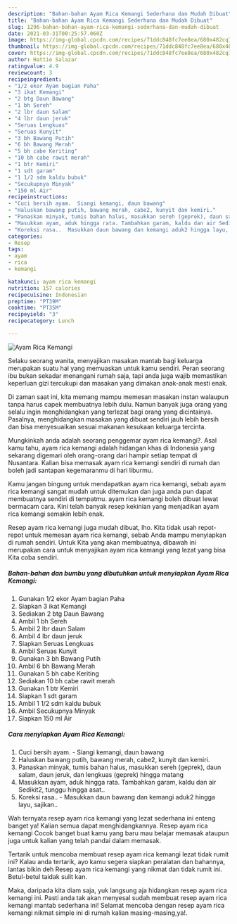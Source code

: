 ```yaml
---
description: "Bahan-bahan Ayam Rica Kemangi Sederhana dan Mudah Dibuat"
title: "Bahan-bahan Ayam Rica Kemangi Sederhana dan Mudah Dibuat"
slug: 1296-bahan-bahan-ayam-rica-kemangi-sederhana-dan-mudah-dibuat
date: 2021-03-31T00:25:57.060Z
image: https://img-global.cpcdn.com/recipes/71ddc848fc7ee8ea/680x482cq70/ayam-rica-kemangi-foto-resep-utama.jpg
thumbnail: https://img-global.cpcdn.com/recipes/71ddc848fc7ee8ea/680x482cq70/ayam-rica-kemangi-foto-resep-utama.jpg
cover: https://img-global.cpcdn.com/recipes/71ddc848fc7ee8ea/680x482cq70/ayam-rica-kemangi-foto-resep-utama.jpg
author: Hattie Salazar
ratingvalue: 4.9
reviewcount: 3
recipeingredient:
- "1/2 ekor Ayam bagian Paha"
- "3 ikat Kemangi"
- "2 btg Daun Bawang"
- "1 bh Sereh"
- "2 lbr daun Salam"
- "4 lbr daun jeruk"
- "Seruas Lengkuas"
- "Seruas Kunyit"
- "3 bh Bawang Putih"
- "6 bh Bawang Merah"
- "5 bh cabe Keriting"
- "10 bh cabe rawit merah"
- "1 btr Kemiri"
- "1 sdt garam"
- "1 1/2 sdm kaldu bubuk"
- "Secukupnya Minyak"
- "150 ml Air"
recipeinstructions:
- "Cuci bersih ayam.  Siangi kemangi, daun bawang"
- "Haluskan bawang putih, bawang merah, cabe2, kunyit dan kemiri."
- "Panaskan minyak, tumis bahan halus, masukkan sereh (geprek), daun salam, daun jeruk, dan lengkuas (geprek) hingga matang"
- "Masukkan ayam, aduk hingga rata. Tambahkan garam, kaldu dan air Sedikit2, tunggu hingga asat.."
- "Koreksi rasa..  Masukkan daun bawang dan kemangi aduk2 hingga layu, sajikan.."
categories:
- Resep
tags:
- ayam
- rica
- kemangi

katakunci: ayam rica kemangi 
nutrition: 157 calories
recipecuisine: Indonesian
preptime: "PT39M"
cooktime: "PT35M"
recipeyield: "3"
recipecategory: Lunch

---
```



![Ayam Rica Kemangi](https://img-global.cpcdn.com/recipes/71ddc848fc7ee8ea/680x482cq70/ayam-rica-kemangi-foto-resep-utama.jpg)

Selaku seorang wanita, menyajikan masakan mantab bagi keluarga merupakan suatu hal yang memuaskan untuk kamu sendiri. Peran seorang ibu bukan sekadar menangani rumah saja, tapi anda juga wajib memastikan keperluan gizi tercukupi dan masakan yang dimakan anak-anak mesti enak.

Di zaman  saat ini, kita memang mampu memesan masakan instan walaupun tanpa harus capek membuatnya lebih dulu. Namun banyak juga orang yang selalu ingin menghidangkan yang terlezat bagi orang yang dicintainya. Pasalnya, menghidangkan masakan yang dibuat sendiri jauh lebih bersih dan bisa menyesuaikan sesuai makanan kesukaan keluarga tercinta. 



Mungkinkah anda adalah seorang penggemar ayam rica kemangi?. Asal kamu tahu, ayam rica kemangi adalah hidangan khas di Indonesia yang sekarang digemari oleh orang-orang dari hampir setiap tempat di Nusantara. Kalian bisa memasak ayam rica kemangi sendiri di rumah dan boleh jadi santapan kegemaranmu di hari liburmu.

Kamu jangan bingung untuk mendapatkan ayam rica kemangi, sebab ayam rica kemangi sangat mudah untuk ditemukan dan juga anda pun dapat membuatnya sendiri di tempatmu. ayam rica kemangi boleh dibuat lewat bermacam cara. Kini telah banyak resep kekinian yang menjadikan ayam rica kemangi semakin lebih enak.

Resep ayam rica kemangi juga mudah dibuat, lho. Kita tidak usah repot-repot untuk memesan ayam rica kemangi, sebab Anda mampu menyiapkan di rumah sendiri. Untuk Kita yang akan membuatnya, dibawah ini merupakan cara untuk menyajikan ayam rica kemangi yang lezat yang bisa Kita coba sendiri.

<!--inarticleads1-->

##### Bahan-bahan dan bumbu yang dibutuhkan untuk menyiapkan Ayam Rica Kemangi:

1. Gunakan 1/2 ekor Ayam bagian Paha
1. Siapkan 3 ikat Kemangi
1. Sediakan 2 btg Daun Bawang
1. Ambil 1 bh Sereh
1. Ambil 2 lbr daun Salam
1. Ambil 4 lbr daun jeruk
1. Siapkan Seruas Lengkuas
1. Ambil Seruas Kunyit
1. Gunakan 3 bh Bawang Putih
1. Ambil 6 bh Bawang Merah
1. Gunakan 5 bh cabe Keriting
1. Sediakan 10 bh cabe rawit merah
1. Gunakan 1 btr Kemiri
1. Siapkan 1 sdt garam
1. Ambil 1 1/2 sdm kaldu bubuk
1. Ambil Secukupnya Minyak
1. Siapkan 150 ml Air




<!--inarticleads2-->

##### Cara menyiapkan Ayam Rica Kemangi:

1. Cuci bersih ayam.  - Siangi kemangi, daun bawang
1. Haluskan bawang putih, bawang merah, cabe2, kunyit dan kemiri.
1. Panaskan minyak, tumis bahan halus, masukkan sereh (geprek), daun salam, daun jeruk, dan lengkuas (geprek) hingga matang
1. Masukkan ayam, aduk hingga rata. Tambahkan garam, kaldu dan air Sedikit2, tunggu hingga asat..
1. Koreksi rasa..  - Masukkan daun bawang dan kemangi aduk2 hingga layu, sajikan..




Wah ternyata resep ayam rica kemangi yang lezat sederhana ini enteng banget ya! Kalian semua dapat menghidangkannya. Resep ayam rica kemangi Cocok banget buat kamu yang baru mau belajar memasak ataupun juga untuk kalian yang telah pandai dalam memasak.

Tertarik untuk mencoba membuat resep ayam rica kemangi lezat tidak rumit ini? Kalau anda tertarik, ayo kamu segera siapkan peralatan dan bahannya, lantas bikin deh Resep ayam rica kemangi yang nikmat dan tidak rumit ini. Betul-betul taidak sulit kan. 

Maka, daripada kita diam saja, yuk langsung aja hidangkan resep ayam rica kemangi ini. Pasti anda tak akan menyesal sudah membuat resep ayam rica kemangi mantab sederhana ini! Selamat mencoba dengan resep ayam rica kemangi nikmat simple ini di rumah kalian masing-masing,ya!.

